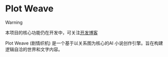 # Plot Weave

> [!WARNING]
> 本项目的核心功能仍在开发中，可关注[开发博客](https://shadow3aaa.github.io/blog/%E5%B0%8F%E8%AF%B4agent%E8%AE%A1%E5%88%92%E4%B8%80/)

Plot Weave (剧情织机) 是一个基于以关系图为核心的AI 小说创作引擎。旨在构建逻辑自洽的世界和文字内容。
